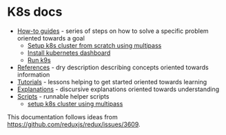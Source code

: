 # K8s docs

* [How-to guides](./howto) - series of steps on how to solve a specific problem oriented towards a goal
  * [Setup k8s cluster from scratch using multipass](./howto/multipass.md)
  * [Install kubernetes dashboard](./howto/kubernetes-dashboard.md)
  * [Run k9s](./how-to/k9s.md)
* [References](./references) - dry description describing concepts oriented towards information
* [Tutorials](./tutorials) - lessons helping to get started oriented towards learning
* [Explanations](./explanations) - discursive explanations oriented towards understanding
* [Scripts](./scripts) - runnable helper scripts
  * [setup k8s cluster using multipass](./scripts/multipass-k8s-setup.sh)

This documentation follows ideas from https://github.com/reduxjs/redux/issues/3609.
